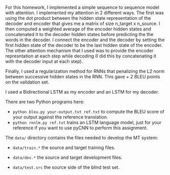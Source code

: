 For this homework, I implemented a simple sequence to sequence model with attention. I implemented my attention in 2 different ways. The first was using the dot product between the hidden state representation of the decoder and encoder that gives me a matrix of size n_target x n_source. I then computed a weighted average of the encoder hidden states and concatenated it to the decoder hidden states before predicting the the words in the decoder. I connect the encoder and the decoder by setting the first hidden state of the decoder to be the last hidden state of the encoder. The other attention mechanism that I used was to provide the encoder represntation at each step while decoding (I did this by concatenating it with the decoder input at each step).

Finally, I used a regularization method for RNNs that penalizing the L2 norm between successive hidden states in the RNN. This gave + 2 BLEU points on the validation set.

I used a Bidirectional LSTM as my encoder and an LSTM for my decoder.


There are two Python programs here:

- `python bleu.py your-output.txt ref.txt` to compute the BLEU score of your output against the reference translation.
 - `python rnnlm.py ref.txt` trains an LSTM language model, just for your reference if you want to use pyCNN to perform this assignment.

The `data/` directory contains the files needed to develop the MT system:

 - `data/train.*` the source and target training files.

 - `data/dev.*` the source and target development files.

 - `data/test.src` the source side of the blind test set.

